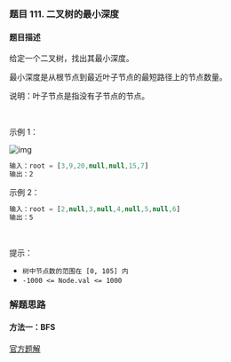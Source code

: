 ### 题目 111. 二叉树的最小深度
#### 题目描述
给定一个二叉树，找出其最小深度。

最小深度是从根节点到最近叶子节点的最短路径上的节点数量。

说明：叶子节点是指没有子节点的节点。

 

示例 1：

![img](111.jpeg)


```js
输入：root = [3,9,20,null,null,15,7]
输出：2
```
示例 2：

```js
输入：root = [2,null,3,null,4,null,5,null,6]
输出：5
```
 

提示：

- `树中节点数的范围在 [0, 105] 内`
- `-1000 <= Node.val <= 1000`


### 解题思路
#### 方法一：BFS
[官方题解](https://leetcode-cn.com/problems/minimum-depth-of-binary-tree/solution/er-cha-shu-de-zui-xiao-shen-du-by-leetcode-solutio/)
